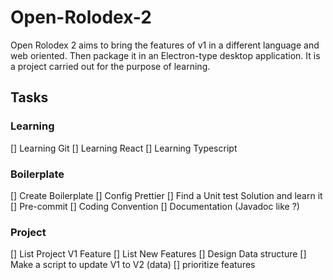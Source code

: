 # Open-Rolodex-2
Open Rolodex 2 aims to bring the features of v1 in a different language and web oriented. Then package it in an Electron-type desktop application. It is a project carried out for the purpose of learning.

## Tasks
### Learning
[] Learning Git
[] Learning React
[] Learning Typescript

### Boilerplate
[] Create Boilerplate
[] Config Prettier
[] Find a Unit test Solution and learn it
[] Pre-commit
[] Coding Convention
[] Documentation (Javadoc like ?)

### Project
[] List Project V1 Feature
[] List New Features
[] Design Data structure
[] Make a script to update V1 to V2 (data)
[] prioritize features

